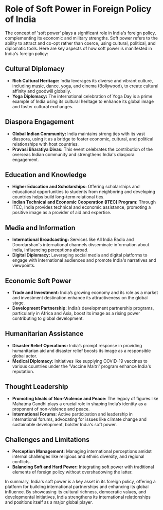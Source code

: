 # Role of Soft Power in Foreign Policy of India

The concept of 'soft power' plays a significant role in India's foreign policy, complementing its economic and military strengths. Soft power refers to the ability to attract and co-opt rather than coerce, using cultural, political, and diplomatic tools. Here are key aspects of how soft power is manifested in India's foreign policy:

## Cultural Diplomacy
- **Rich Cultural Heritage:** India leverages its diverse and vibrant culture, including music, dance, yoga, and cinema (Bollywood), to create cultural affinity and goodwill globally.
- **Yoga Diplomacy:** The international celebration of Yoga Day is a prime example of India using its cultural heritage to enhance its global image and foster cultural exchanges.

## Diaspora Engagement
- **Global Indian Community:** India maintains strong ties with its vast diaspora, using it as a bridge to foster economic, cultural, and political relationships with host countries.
- **Pravasi Bharatiya Divas:** This event celebrates the contribution of the overseas Indian community and strengthens India's diaspora engagement.

## Education and Knowledge
- **Higher Education and Scholarships:** Offering scholarships and educational opportunities to students from neighboring and developing countries helps build long-term relational ties.
- **Indian Technical and Economic Cooperation (ITEC) Program:** Through ITEC, India provides technical and economic assistance, promoting a positive image as a provider of aid and expertise.

## Media and Information
- **International Broadcasting:** Services like All India Radio and Doordarshan's international channels disseminate information about India, influencing perceptions abroad.
- **Digital Diplomacy:** Leveraging social media and digital platforms to engage with international audiences and promote India's narratives and viewpoints.

## Economic Soft Power
- **Trade and Investment:** India’s growing economy and its role as a market and investment destination enhance its attractiveness on the global stage.
- **Development Partnership:** India’s development partnership programs, particularly in Africa and Asia, boost its image as a rising power contributing to global development.

## Humanitarian Assistance
- **Disaster Relief Operations:** India’s prompt response in providing humanitarian aid and disaster relief boosts its image as a responsible global actor.
- **Medical Diplomacy:** Initiatives like supplying COVID-19 vaccines to various countries under the 'Vaccine Maitri' program enhance India's reputation.

## Thought Leadership
- **Promoting Ideals of Non-Violence and Peace:** The legacy of figures like Mahatma Gandhi plays a crucial role in shaping India’s identity as a proponent of non-violence and peace.
- **International Forums:** Active participation and leadership in international forums, advocating for issues like climate change and sustainable development, bolster India's soft power.

## Challenges and Limitations
- **Perception Management:** Managing international perceptions amidst internal challenges like religious and ethnic diversity, and regional conflicts.
- **Balancing Soft and Hard Power:** Integrating soft power with traditional elements of foreign policy without overshadowing the latter.

In summary, India's soft power is a key asset in its foreign policy, offering a platform for building international partnerships and enhancing its global influence. By showcasing its cultural richness, democratic values, and developmental initiatives, India strengthens its international relationships and positions itself as a major global player.